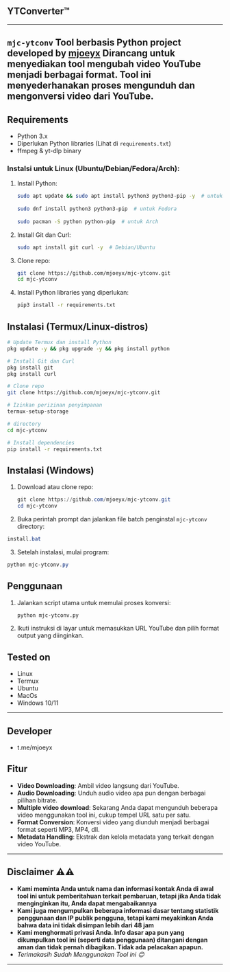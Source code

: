 
## YTConverter™

---
`mjc-ytconv` Tool berbasis Python project developed by [mjoeyx](https://github.com/mjoeyx) Dirancang untuk menyediakan tool mengubah video YouTube menjadi berbagai format. Tool ini menyederhanakan proses mengunduh dan mengonversi video dari YouTube.
---

## Requirements
- Python 3.x
- Diperlukan Python libraries (Lihat di `requirements.txt`)
- ffmpeg & yt-dlp binary


### Instalsi untuk Linux (Ubuntu/Debian/Fedora/Arch):
1. Install Python:
   ```bash
   sudo apt update && sudo apt install python3 python3-pip -y  # untuk Debian/Ubuntu
  
   sudo dnf install python3 python3-pip  # untuk Fedora
  
   sudo pacman -S python python-pip  # untuk Arch
   ```
2. Install Git dan Curl:
   ```bash
   sudo apt install git curl -y  # Debian/Ubuntu
   ```
3. Clone repo:
   ```bash
   git clone https://github.com/mjoeyx/mjc-ytconv.git
   cd mjc-ytconv
   ```
4. Install Python libraries yang diperlukan:
   ```bash
   pip3 install -r requirements.txt
   ```
## Instalasi (Termux/Linux-distros)
```bash
# Update Termux dan install Python
pkg update -y && pkg upgrade -y && pkg install python

# Install Git dan Curl
pkg install git
pkg install curl

# Clone repo
git clone https://github.com/mjoeyx/mjc-ytconv.git

# Izinkan perizinan penyimpanan
termux-setup-storage

# directory
cd mjc-ytconv

# Install dependencies
pip install -r requirements.txt
```

## Instalasi (Windows)

1. Download atau clone repo:

   ```powershell
   git clone https://github.com/mjoeyx/mjc-ytconv.git
   cd mjc-ytconv
2. Buka perintah prompt dan jalankan file batch penginstal `mjc-ytconv` directory:
```powershell
install.bat
```

3. Setelah instalasi, mulai program:
```powershell
python mjc-ytconv.py
```   
## Penggunaan
1. Jalankan script utama untuk memulai proses konversi:
   ```bash
   python mjc-ytconv.py
   ```
2. Ikuti instruksi di layar untuk memasukkan URL YouTube dan pilih format output yang diinginkan.

## Tested on
- Linux
- Termux
- Ubuntu
- MacOs
- Windows 10/11

---



## Developer
- t.me/mjoeyx

## Fitur
- **Video Downloading**: Ambil video langsung dari YouTube.
- **Audio Downloading**: Unduh audio video apa pun dengan berbagai pilihan bitrate.
- **Multiple video download**: Sekarang Anda dapat mengunduh beberapa video menggunakan tool ini, cukup tempel URL satu per satu.
- **Format Conversion**: Konversi video yang diunduh menjadi berbagai format seperti MP3, MP4, dll.
- **Metadata Handling**: Ekstrak dan kelola metadata yang terkait dengan video YouTube.

---


## Disclaimer ⚠⚠
 - **Kami meminta Anda untuk nama dan informasi kontak Anda di awal tool ini untuk pemberitahuan terkait pembaruan, tetapi jika Anda tidak menginginkan itu, Anda dapat mengabaikannya**
 - **Kami juga mengumpulkan beberapa informasi dasar tentang statistik penggunaan dan IP publik pengguna, tetapi kami meyakinkan Anda bahwa data ini tidak disimpan lebih dari 48 jam**
 - **Kami menghormati privasi Anda. Info dasar apa pun yang dikumpulkan tool ini (seperti data penggunaan) ditangani dengan aman dan tidak pernah dibagikan. Tidak ada pelacakan apapun.**
 - _Terimakasih Sudah Menggunakan Tool ini 😊_

---
